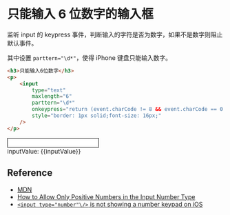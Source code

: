 # 只能输入 6 位数字的输入框

监听 input 的 keypress 事件，判断输入的字符是否为数字，如果不是数字则阻止默认事件。

其中设置 `parttern="\d*"`，使得 iPhone 键盘只能输入数字。

```html
<h3>只能输入6位数字</h3>
<p>
    <input
        type="text"
        maxlength="6"
        parttern="\d*"
        onkeypress="return (event.charCode != 8 && event.charCode == 0 || (event.charCode >= 48 && event.charCode <= 57))"
        style="border: 1px solid;font-size: 16px;"
    />
</p>
```

<script setup>
    import { ref } from 'vue'
    const inputValue = ref(undefined)
</script>

<div flex>
    <input
        v-model="inputValue"
        type="text"
        maxlength="6"
        parttern="\d*"
        onkeypress="return (event.charCode != 8 && event.charCode == 0 || (event.charCode >= 48 && event.charCode <= 57))"
        style="border: 1px solid;font-size: 16px;"
    />
    <div ml-2>inputValue: {{inputValue}}</div>
</div>

## Reference

+ [MDN](https://developer.mozilla.org/zh-CN/docs/Web/API/Element/keypress_event)
+ [How to Allow Only Positive Numbers in the Input Number Type](https://www.w3docs.com/snippets/html/how-to-allow-only-positive-numbers-in-the-input-number-type.html)
+ [`<input type="number"\/>` is not showing a number keypad on iOS](https://stackoverflow.com/questions/14447668/input-type-number-is-not-showing-a-number-keypad-on-ios)